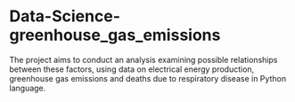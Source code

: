 # Data-Science-greenhouse_gas_emissions
The project aims to conduct an analysis examining possible relationships between these factors, using data on electrical energy production, greenhouse gas emissions and deaths due to respiratory disease in Python language.
